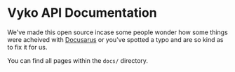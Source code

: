 # Vyko API Documentation

We've made this open source incase some people wonder how some things were acheived with [Docusarus](https://v2.docusaurus.io/) or you've spotted a typo and are so kind as to fix it for us.

You can find all pages within the `docs/` directory.


